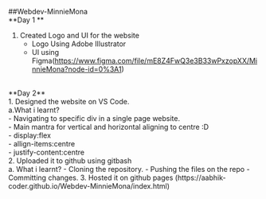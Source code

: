 ##Webdev-MinnieMona<br>
**Day 1 **<br>
1. Created Logo and UI for the website 
    - Logo Using Adobe Illustrator
    - UI using Figma(https://www.figma.com/file/mE8Z4FwQ3e3B33wPxzopXX/MinnieMona?node-id=0%3A1)
  <br>  
**Day 2**<br>
1. Designed the website on VS Code.<br>
  a.What i learnt?<br>
   - Navigating to specific div in a single page website.<br>
   - Main mantra for vertical and horizontal aligning to centre :D<br>
    - display:flex<br>
    - allign-items:centre<br>
    - justify-content:centre<br>
2. Uploaded it to github using gitbash<br>
   a. What i learnt?
    - Cloning the repository.
    - Pushing the files on the repo
    - Committing changes.
3. Hosted it on github pages (https://aabhik-coder.github.io/Webdev-MinnieMona/index.html)
